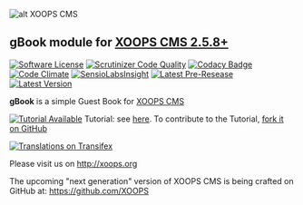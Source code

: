 ![alt XOOPS CMS](http://xoops.org/images/logoXoops4GithubRepository.png)
## gBook module for [XOOPS CMS 2.5.8+](https://xoops.org)
[![Software License](https://img.shields.io/badge/license-GPL-brightgreen.svg?style=flat)](LICENSE)
[![Scrutinizer Code Quality](https://img.shields.io/scrutinizer/g/mambax7/gbook.svg?style=flat)](https://scrutinizer-ci.com/g/mambax7/gbook/?branch=master)
[![Codacy Badge](https://api.codacy.com/project/badge/grade/2d27c0023ee54f0b9ba2b5d17a68b2a5)](https://www.codacy.com/app/mambax7/gbook)
[![Code Climate](https://img.shields.io/codeclimate/github/mambax7/gbook.svg?style=flat)](https://codeclimate.com/github/mambax7/gbook)
[![SensioLabsInsight](https://insight.sensiolabs.com/projects/dd95d9d4-ad13-4019-bd52-0cfd17857904/mini.png)](https://insight.sensiolabs.com/projects/dd95d9d4-ad13-4019-bd52-0cfd17857904)
[![Latest Pre-Resease](https://img.shields.io/github/tag/XoopsModules25x/gbook.svg?style=flat)](https://github.com/XoopsModules25x/gbook/tags/)
[![Latest Version](https://img.shields.io/github/release/XoopsModules25x/gbook.svg?style=flat)](https://github.com/XoopsModules25x/gbook/releases/)

**gBook** is a simple Guest Book for [XOOPS CMS](http://xoops.org) 

[![Tutorial Available](http://xoops.org/images/tutorial-available-blue.svg)](https://www.gitbook.com/book/xoops/xoops-gbook-tutorial/) Tutorial: see [here](https://www.gitbook.com/book/xoops/xoops-gbook-tutorial/).
To contribute to the Tutorial, [fork it on GitHub](https://github.com/XoopsDocs/gbook-tutorial)

[![Translations on Transifex](http://xoops.org/images/translations-transifex-blue.svg)](https://www.transifex.com/xoops)

Please visit us on http://xoops.org

The upcoming "next generation" version of XOOPS CMS is being crafted on GitHub at: https://github.com/XOOPS



